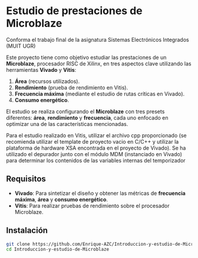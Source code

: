 # Estudio de prestaciones de Microblaze
Conforma el trabajo final de la asignatura Sistemas Electrónicos Integrados (MUIT UGR)


Este proyecto tiene como objetivo estudiar las prestaciones de un **Microblaze**, procesador RISC de Xilinx, en tres aspectos clave utilizando las herramientas **Vivado** y **Vitis**:
1. **Área** (recursos utilizados).
2. **Rendimiento** (prueba de rendimiento en Vitis).
3. **Frecuencia máxima** (mediante el estudio de rutas críticas en Vivado).
4. **Consumo energético**.

El estudio se realiza configurando el **Microblaze** con tres presets diferentes: **área**, **rendimiento** y **frecuencia**, cada uno enfocado en optimizar una de las características mencionadas.

Para el estudio realizado en Vitis, utilizar el archivo cpp proporcionado (se recomienda utilizar el template de proyecto vacio en C/C++ y utilizar la plataforma de hardware XSA encontrada en el proyecto de Vivado). 
Se ha utilizado el depurador junto con el módulo MDM (instanciado en Vivado) para determinar los contenidos de las variables internas del temporizador

## Requisitos

- **Vivado**: Para sintetizar el diseño y obtener las métricas de **frecuencia máxima**, **área** y **consumo energético**.
- **Vitis**: Para realizar pruebas de rendimiento sobre el procesador Microblaze.

## Instalación

```bash
git clone https://github.com/Enrique-AZC/Introduccion-y-estudio-de-Microblaze
cd Introduccion-y-estudio-de-Microblaze
